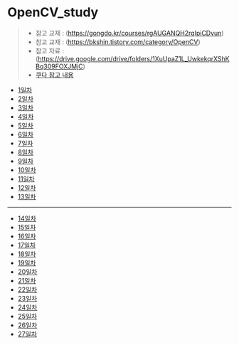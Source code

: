 # OpenCV_study
> * 참고 교재 : (https://gongdo.kr/courses/rgAUGANQH2rqIpiCDvun)
> * 참고 교재 : (https://bkshin.tistory.com/category/OpenCV)
> * 참고 자료 : (https://drive.google.com/drive/folders/1XuUpaZ1L_UwkekqrXShKBq309FOXJMjC)
> * [쿠다 참고 내용](cuda.md)
- [1일차](20230516.md)
- [2일차](20230517.md)
- [3일차](20230518.md)
- [4일차](20230519.md)
- [5일차](20230522.md)
- [6일차](20230523.md)
- [7일차](20230524.md)
- [8일차](20230525.md)
- [9일차](20230526.md)
- [10일차](20230530.md)
- [11일차](20230531.md)
- [12일차](20230601.md)
- [13일차](20230602.md)
-----------------------------------------------------------
- [14일차](20230605.md)
- [15일차](20230607.md)
- [16일차](20230608.md)
- [17일차](20230609.md)
- [18일차](20230612.md)
- [19일차](20230613.md)
- [20일차](20230614.md)
- [21일차](20230615.md)
- [22일차](20230616.md)
- [23일차](20230619.md)
- [24일차](20230620.md)
- [25일차](20230621.md)
- [26일차](20230622.md)
- [27일차](20230623.md)

